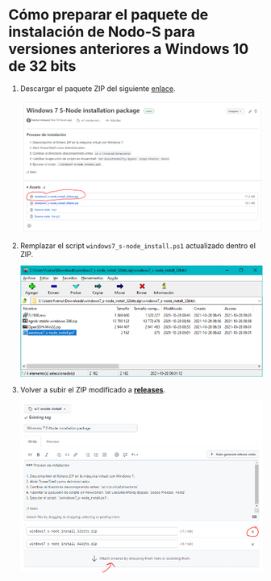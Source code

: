 # Cómo preparar el paquete de instalación de Nodo-S para versiones anteriores a Windows 10 de 32 bits

1. Descargar el paquete ZIP del siguiente [enlace](https://github.com/asir-idp/asir-idp.github.io/releases/download/w7-snode-install/windows7_s-node_install_32bits.zip).

	![image-20211028104216916](image-20211028104216916.png)

2. Remplazar el script `windows7_s-node_install.ps1` actualizado dentro el ZIP.

	![image-20211028104345667](image-20211028104345667.png)

3. Volver a subir el ZIP modificado a [**releases**](https://github.com/asir-idp/asir-idp.github.io/releases/tag/w7-snode-install).

	![image-20211028104511986](image-20211028104511986.png)

